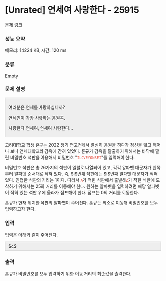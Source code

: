 # [Unrated] 연세여 사랑한다 - 25915 

[문제 링크](https://www.acmicpc.net/problem/25915) 

### 성능 요약

메모리: 14224 KB, 시간: 120 ms

### 분류

Empty

### 문제 설명

<div style="background:#eeeeee;border:1px solid #cccccc;padding:5px 10px;">
<p>여러분은 연세를 사랑하십니까?</p>

<p>연세인이 가장 사랑하는 응원곡,</p>

<p>사랑한다 연세여, 연세여 사랑한다...</p>
</div>

<p>고려대학교 학생 훈규는 2022 정기 연고전에서 열심히 응원을 하다가 정신을 잃고 깨어나 보니 연세대학교의 감옥에 갇혀 있었다. 훈규가 감옥을 탈출하기 위해서는 바닥에 깔린 비밀번호 석판을 이용해서 비밀번호 "<span style="color:#e74c3c;"><code>ILOVEYONSEI</code></span>"를 입력해야 한다.</p>

<p>비밀번호 석판은 총 26가지의 석판이 일렬로 나열되어 있고, 각각 알파벳 대문자가 왼쪽부터 알파벳 순서대로 적혀 있다. 즉, $i$번째 석판에는 $i$번째 알파벳 대문자가 적혀 있다. 인접한 석판의 거리는 1이다. 따라서 <span style="color:#e74c3c;"><code>A</code></span>가 적힌 석판에서 출발해<span style="color:#e74c3c;"><code>Z</code></span>가 적힌 석판에 도착하기 위해서는 25의 거리를 이동해야 한다. 원하는 알파벳을 입력하려면 해당 알파벳이 적혀 있는 석판 위에 올라가 점프해야 한다. 점프는 0의 거리를 이동한다.</p>

<p>훈규가 현재 위치한 석판의 알파벳이 주어진다. 훈규는 최소로 이동해 비밀번호를 모두 입력하고자 한다.</p>

### 입력 

 <p>입력은 아래와 같이 주어진다.</p>

<div style="background:#eeeeee;border:1px solid #cccccc;padding:5px 10px;">$c$</div>

### 출력 

 <p>훈규가 비밀번호를 모두 입력하기 위한 이동 거리의 최솟값을 출력한다.</p>

